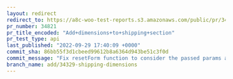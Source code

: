 ```yaml
---
layout: redirect
redirect_to: https://a8c-woo-test-reports.s3.amazonaws.com/public/pr/34821/api/index.html
pr_number: 34821
pr_title_encoded: "Add+dimensions+to+shipping+section"
pr_test_type: api
last_published: "2022-09-29 17:40:09 +0000"
commit_sha: 86bb55f3d1cbeed99612b8a6364d943be51c3f0d
commit_message: "Fix resetForm function to consider the passed params and the initialV…"
branch_name: add/34329-shipping-dimensions
---
```

